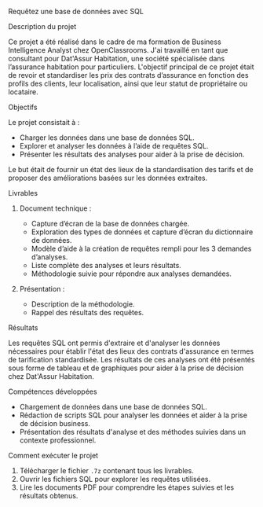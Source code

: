  Requêtez une base de données avec SQL

 Description du projet

Ce projet a été réalisé dans le cadre de ma formation de Business Intelligence Analyst chez OpenClassrooms. J'ai travaillé en tant que consultant pour Dat'Assur Habitation, une société spécialisée dans l’assurance habitation pour particuliers. L'objectif principal de ce projet était de revoir et standardiser les prix des contrats d’assurance en fonction des profils des clients, leur localisation, ainsi que leur statut de propriétaire ou locataire.

Objectifs

Le projet consistait à :
- Charger les données dans une base de données SQL.
- Explorer et analyser les données à l’aide de requêtes SQL.
- Présenter les résultats des analyses pour aider à la prise de décision.

Le but était de fournir un état des lieux de la standardisation des tarifs et de proposer des améliorations basées sur les données extraites.

Livrables

1. Document technique : 
    - Capture d’écran de la base de données chargée.
    - Exploration des types de données et capture d’écran du dictionnaire de données.
    - Modèle d’aide à la création de requêtes rempli pour les 3 demandes d’analyses.
    - Liste complète des analyses et leurs résultats.
    - Méthodologie suivie pour répondre aux analyses demandées.

2. Présentation : 
    - Description de la méthodologie.
    - Rappel des résultats des requêtes.
  
Résultats

Les requêtes SQL ont permis d'extraire et d'analyser les données nécessaires pour établir l'état des lieux des contrats d'assurance en termes de tarification standardisée. Les résultats de ces analyses ont été présentés sous forme de tableau et de graphiques pour aider à la prise de décision chez Dat'Assur Habitation.

Compétences développées

- Chargement de données dans une base de données SQL.
- Rédaction de scripts SQL pour analyser les données et aider à la prise de décision business.
- Présentation des résultats d'analyse et des méthodes suivies dans un contexte professionnel.

 Comment exécuter le projet

1. Télécharger le fichier `.7z` contenant tous les livrables.
2. Ouvrir les fichiers SQL pour explorer les requêtes utilisées.
3. Lire les documents PDF pour comprendre les étapes suivies et les résultats obtenus.
